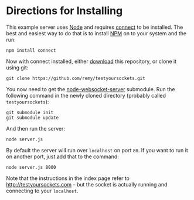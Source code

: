 # Directions for Installing

This example server uses [Node](http://nodejs.org) and requires [connect](https://github.com/senchalabs/connect) to be installed. The best and easiest way to do that is to install [NPM](http://npmjs.org/) on to your system and the run:

    npm install connect

Now with connect installed, either [download](https://github.com/remy/testyoursockets/archives/master) this repository, or clone it using git:

    git clone https://github.com/remy/testyoursockets.git

You now need to get the [node-websocket-server](https://github.com/miksago/node-websocket-server) submodule. Run the following command in the newly cloned directory (probably called `testyoursockets`):

    git submodule init
    git submodule update

And then run the server:

    node server.js

By default the server will run over `localhost` on port `80`. If you want to run it on another port, just add that to the command:

    node server.js 8000
    
Note that the instructions in the index page refer to http://testyoursockets.com - but the socket is actually running and connecting to your `localhost`.